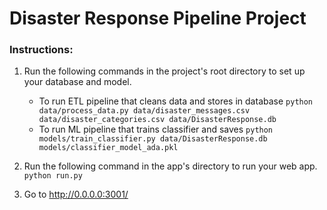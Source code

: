 # Disaster Response Pipeline Project

### Instructions:
1. Run the following commands in the project's root directory to set up your database and model.

    - To run ETL pipeline that cleans data and stores in database
        `python data/process_data.py data/disaster_messages.csv data/disaster_categories.csv data/DisasterResponse.db`
    - To run ML pipeline that trains classifier and saves
        `python models/train_classifier.py data/DisasterResponse.db models/classifier_model_ada.pkl`

2. Run the following command in the app's directory to run your web app.
    `python run.py`

3. Go to http://0.0.0.0:3001/
